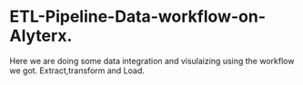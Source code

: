 # ETL-Pipeline-Data-workflow-on-Alyterx.
Here we are doing some data integration and visulaizing using the workflow we got. Extract,transform and Load. 
